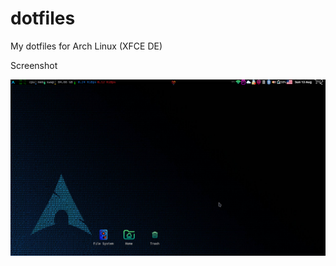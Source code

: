 # dotfiles
My dotfiles for Arch Linux (XFCE DE)

Screenshot

![screenshot](/Screenshot_2023-08-13_19-43-04.png "screenshot")
